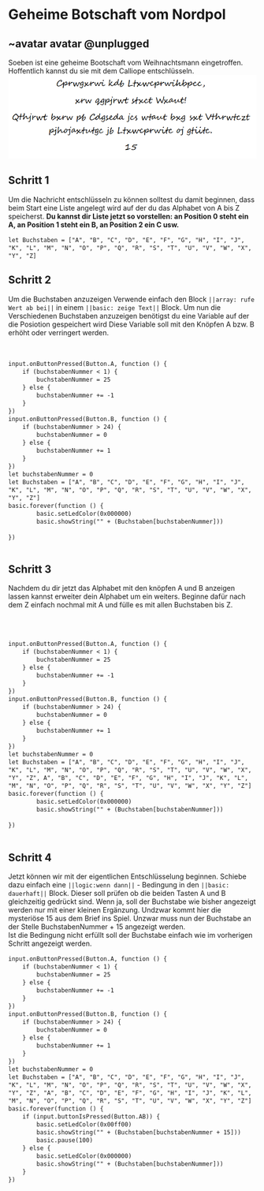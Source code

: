 # Geheime Botschaft vom Nordpol
## ~avatar avatar @unplugged
Soeben ist eine geheime Bootschaft vom Weihnachtsmann eingetroffen. Hoffentlich kannst du sie mit dem Calliope entschlüsseln.
![Bootschaft](https://github.com/r00b1nh00d/geheimeBotschaftVomNordpol/blob/master/GeheimeBootschaft.PNG?raw=true)



## Schritt 1 
Um die Nachricht entschlüsseln zu können solltest du damit beginnen, dass beim Start eine Liste angelegt wird auf der du das Alphabet von A bis Z speicherst.
**Du kannst dir Liste jetzt so vorstellen: an Position 0 steht ein A, an Position 1 steht ein B, an Position 2 ein C usw.**
```blocks
let Buchstaben = ["A", "B", "C", "D", "E", "F", "G", "H", "I", "J", "K", "L", "M", "N", "O", "P", "Q", "R", "S", "T", "U", "V", "W", "X", "Y", "Z]
```

## Schritt 2
Um die Buchstaben anzuzeigen Verwende einfach den Block ``||array: rufe Wert ab bei||`` in einem ``||basic: zeige Text||`` Block. 
Um nun die Verschiedenen Buchstaben anzuzeigen benötigst du eine Variable auf der die Posiotion gespeichert wird Diese Variable soll mit den Knöpfen A bzw. B erhöht oder verringert werden. 
```blocks


input.onButtonPressed(Button.A, function () {
    if (buchstabenNummer < 1) {
        buchstabenNummer = 25
    } else {
        buchstabenNummer += -1
    }
})
input.onButtonPressed(Button.B, function () {
    if (buchstabenNummer > 24) {
        buchstabenNummer = 0
    } else {
        buchstabenNummer += 1
    }
})
let buchstabenNummer = 0
let Buchstaben = ["A", "B", "C", "D", "E", "F", "G", "H", "I", "J", "K", "L", "M", "N", "O", "P", "Q", "R", "S", "T", "U", "V", "W", "X", "Y", "Z"]
basic.forever(function () {
        basic.setLedColor(0x000000)
        basic.showString("" + (Buchstaben[buchstabenNummer]))
   
})


```

## Schritt 3 
Nachdem du dir jetzt das Alphabet mit den knöpfen A und B anzeigen lassen kannst erweiter dein Alphabet um ein weiters. Beginne dafür nach dem Z einfach nochmal mit A und fülle es mit allen Buchstaben bis Z.
```blocks



input.onButtonPressed(Button.A, function () {
    if (buchstabenNummer < 1) {
        buchstabenNummer = 25
    } else {
        buchstabenNummer += -1
    }
})
input.onButtonPressed(Button.B, function () {
    if (buchstabenNummer > 24) {
        buchstabenNummer = 0
    } else {
        buchstabenNummer += 1
    }
})
let buchstabenNummer = 0
let Buchstaben = ["A", "B", "C", "D", "E", "F", "G", "H", "I", "J", "K", "L", "M", "N", "O", "P", "Q", "R", "S", "T", "U", "V", "W", "X", "Y", "Z", A", "B", "C", "D", "E", "F", "G", "H", "I", "J", "K", "L", "M", "N", "O", "P", "Q", "R", "S", "T", "U", "V", "W", "X", "Y", "Z"]
basic.forever(function () {
        basic.setLedColor(0x000000)
        basic.showString("" + (Buchstaben[buchstabenNummer]))
   
})


```


## Schritt 4
Jetzt können wir mit der eigentlichen Entschlüsselung beginnen. Schiebe dazu einfach eine ``||logic:wenn dann||`` - Bedingung in den ``||basic: dauerhaft||`` Block.
Dieser soll prüfen ob die beiden Tasten A und B gleichzeitig gedrückt sind. Wenn ja, soll der Buchstabe wie bisher angezeigt werden nur mit einer kleinen Ergänzung. Undzwar kommt hier die mysteriöse 15 aus dem Brief ins Spiel. Unzwar muss nun der Buchstabe an der Stelle BuchstabenNummer + 15 angezeigt werden. <br>
Ist die Bedingung nicht erfüllt soll der Buchstabe einfach wie im vorherigen Schritt angezeigt werden.
```blocks
input.onButtonPressed(Button.A, function () {
    if (buchstabenNummer < 1) {
        buchstabenNummer = 25
    } else {
        buchstabenNummer += -1
    }
})
input.onButtonPressed(Button.B, function () {
    if (buchstabenNummer > 24) {
        buchstabenNummer = 0
    } else {
        buchstabenNummer += 1
    }
})
let buchstabenNummer = 0
let Buchstaben = ["A", "B", "C", "D", "E", "F", "G", "H", "I", "J", "K", "L", "M", "N", "O", "P", "Q", "R", "S", "T", "U", "V", "W", "X", "Y", "Z", "A", "B", "C", "D", "E", "F", "G", "H", "I", "J", "K", "L", "M", "N", "O", "P", "Q", "R", "S", "T", "U", "V", "W", "X", "Y", "Z"]
basic.forever(function () {
    if (input.buttonIsPressed(Button.AB)) {
        basic.setLedColor(0x00ff00)
        basic.showString("" + (Buchstaben[buchstabenNummer + 15]))
        basic.pause(100)
    } else {
        basic.setLedColor(0x000000)
        basic.showString("" + (Buchstaben[buchstabenNummer]))
    }
})
```
